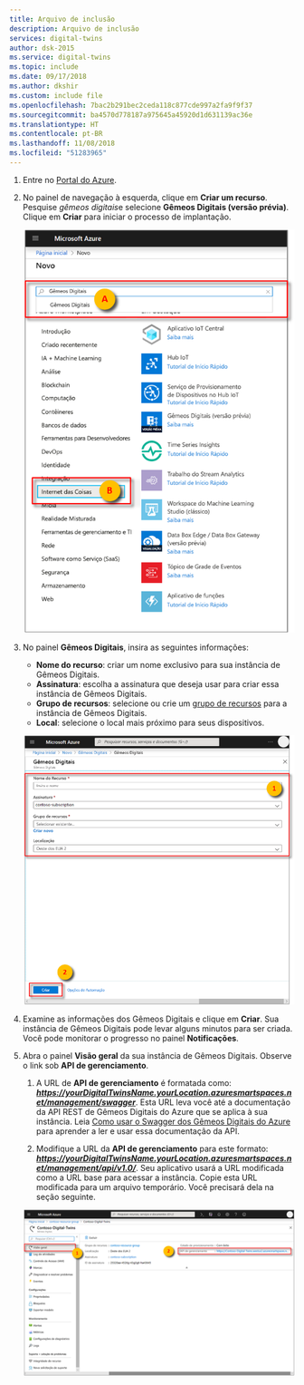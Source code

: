 ```yaml
---
title: Arquivo de inclusão
description: Arquivo de inclusão
services: digital-twins
author: dsk-2015
ms.service: digital-twins
ms.topic: include
ms.date: 09/17/2018
ms.author: dkshir
ms.custom: include file
ms.openlocfilehash: 7bac2b291bec2ceda118c877cde997a2fa9f9f37
ms.sourcegitcommit: ba4570d778187a975645a45920d1d631139ac36e
ms.translationtype: HT
ms.contentlocale: pt-BR
ms.lasthandoff: 11/08/2018
ms.locfileid: "51283965"
---
```

1. Entre no [Portal do Azure](http://portal.azure.com).

1. No painel de navegação à esquerda, clique em **Criar um recurso**. Pesquise *gêmeos digitais*e selecione **Gêmeos Digitais (versão prévia)**. Clique em **Criar** para iniciar o processo de implantação.

    ![Criar Gêmeos Digitais](./media/create-digital-twins-portal/create-digital-twins.png)

1. No painel **Gêmeos Digitais**, insira as seguintes informações:
   * **Nome do recurso**: criar um nome exclusivo para sua instância de Gêmeos Digitais.
   * **Assinatura**: escolha a assinatura que deseja usar para criar essa instância de Gêmeos Digitais. 
   * **Grupo de recursos**: selecione ou crie um [grupo de recursos](https://docs.microsoft.com/azure/azure-resource-manager/resource-group-overview#resource-groups) para a instância de Gêmeos Digitais.
   * **Local**: selecione o local mais próximo para seus dispositivos.

    ![Criar Gêmeos Digitais](./media/create-digital-twins-portal/create-digital-twins-param.png)

1. Examine as informações dos Gêmeos Digitais e clique em **Criar**. Sua instância de Gêmeos Digitais pode levar alguns minutos para ser criada. Você pode monitorar o progresso no painel **Notificações**.

1. Abra o painel **Visão geral** da sua instância de Gêmeos Digitais. Observe o link sob **API de gerenciamento**.

    1. A URL de **API de gerenciamento** é formatada como: **_https://yourDigitalTwinsName.yourLocation.azuresmartspaces.net/management/swagger_**. Esta URL leva você até a documentação da API REST de Gêmeos Digitais do Azure que se aplica à sua instância. Leia [Como usar o Swagger dos Gêmeos Digitais do Azure](../articles/digital-twins/how-to-use-swagger.md) para aprender a ler e usar essa documentação da API.

    1. Modifique a URL da **API de gerenciamento** para este formato: **_https://yourDigitalTwinsName.yourLocation.azuresmartspaces.net/management/api/v1.0/_**. Seu aplicativo usará a URL modificada como a URL base para acessar a instância. Copie esta URL modificada para um arquivo temporário. Você precisará dela na seção seguinte.

    ![APIs de gerenciamento](./media/create-digital-twins-portal/digital-twins-management-api.png)